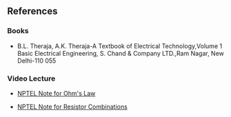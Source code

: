 ## References
### Books
- B.L. Theraja, A.K. Theraja-A Textbook of Electrical Technology,Volume 1 Basic Electrical Engineering, S. Chand & Company LTD.,Ram Nagar, New Delhi-110 055

### Video Lecture
- [NPTEL Note for Ohm's Law](http://nptel.ac.in/courses/122106026) 

- [NPTEL Note for Resistor Combinations](http://nptel.ac.in/courses/122106026)


